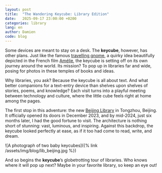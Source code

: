 ```yaml
---
layout: post
title:  "The Wandering Keycube: Library Edition"
date:   2025-09-17 23:00:00 +0200
categories: library
lang: en
author: Damien
code: blog
---
```

Some devices are meant to stay on a desk. The **keycube**, however, has other plans. Just like the famous [travelling gnome](https://en.wikipedia.org/wiki/Travelling_gnome), a quirky idea beautifully depicted in the French film [Amélie](https://en.wikipedia.org/wiki/Am%C3%A9lie), the keycube is setting off on its own journey around the world. Its mission? To pop up in libraries far and wide, posing for photos in these temples of books and ideas.

Why libraries, you ask? Because the keycube is all about text. And what better companions for a text-entry device than shelves upon shelves of stories, poems, and knowledge? Each visit turns into a playful meeting between technology and culture, where the little cube feels right at home among the pages.

The first stop in this adventure: the new [Beijing Library](https://en.wikipedia.org/wiki/Beijing_Library) in Tongzhou, Beijing. It officially opened its doors in December 2023, and by mid-2024, just six months later, I had the good fortune to visit. The architecture is nothing short of stunning: vast, luminous, and inspiring. Against this backdrop, the keycube looked perfectly at ease, as if it too had come to read, write, and dream.

![A photograph of two baby keycubes]({% link /assets/img/blog/lib_beijing.jpg %})

And so begins the **keycube**’s globetrotting tour of libraries. Who knows where it will pop up next? Maybe in your favorite library, so keep an eye out!